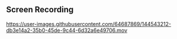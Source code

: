 ## Screen Recording
https://user-images.githubusercontent.com/64687869/144543212-db3e14a2-35b0-45de-9c44-6d32a6e49706.mov

